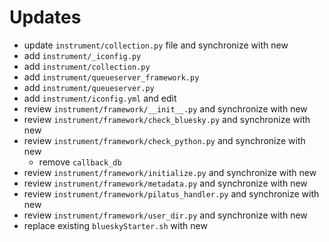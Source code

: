 # Updates

- update `instrument/collection.py` file and synchronize with new
- add `instrument/_iconfig.py`
- add `instrument/collection.py`
- add `instrument/queueserver_framework.py`
- add `instrument/queueserver.py`
- add `instrument/iconfig.yml` and edit
- review `instrument/framework/__init__.py` and synchronize with new
- review `instrument/framework/check_bluesky.py` and synchronize with new
- review `instrument/framework/check_python.py` and synchronize with new
    - remove `callback_db`
- review `instrument/framework/initialize.py` and synchronize with new
- review `instrument/framework/metadata.py` and synchronize with new
- review `instrument/framework/pilatus_handler.py` and synchronize with new
- review `instrument/framework/user_dir.py` and synchronize with new
- replace existing `blueskyStarter.sh` with new
